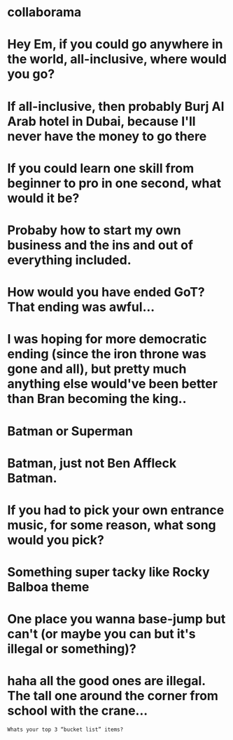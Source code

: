# collaborama

#  Hey Em, if you could go anywhere in the world, all-inclusive, where would you go?

#  If all-inclusive, then probably Burj Al Arab hotel in Dubai, because I'll never have the money to go there



# If you could learn one skill from beginner to pro in one second, what would it be?

# Probaby how to start my own business and the ins and out of everything included. 


# How would you have ended GoT? That ending was awful...

# I was hoping for more democratic ending (since the iron throne was gone and all), but pretty much anything else would've been better than Bran becoming the king..


# Batman or Superman

# Batman, just not Ben Affleck Batman.


# If you had to pick your own entrance music, for some reason, what song would you pick?

# Something super tacky like Rocky Balboa theme


# One place you wanna base-jump but can't (or maybe you can but it's illegal or something)?

# haha all the good ones are illegal. The tall one around the corner from school with the crane...
    Whats your top 3 “bucket list” items?



